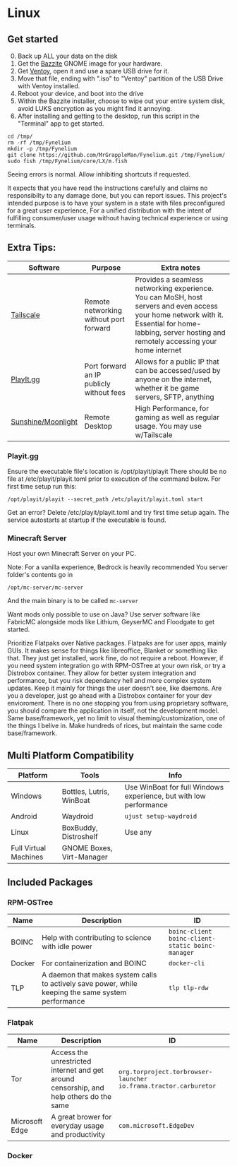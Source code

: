 # Linux

## Get started
0. Back up ALL your data on the disk 
1. Get the [Bazzite](https://bazzite.gg/#image-picker) GNOME image for your hardware.
2. Get [Ventoy](https://github.com/ventoy/Ventoy/releases/latest), open it and use a spare USB drive for it.
3. Move that file, ending with ".iso" to "Ventoy" partition of the USB Drive with Ventoy installed.
4. Reboot your device, and boot into the drive
5. Within the Bazzite installer, choose to wipe out your entire system disk, avoid LUKS encryption as you might find it annoying.
6. After installing and getting to the desktop, run this script in the "Terminal" app to get started.
```
cd /tmp/
rm -rf /tmp/Fynelium
mkdir -p /tmp/Fynelium
git clone https://github.com/MrGrappleMan/Fynelium.git /tmp/Fynelium/
sudo fish /tmp/Fynelium/core/LX/m.fish
```
Seeing errors is normal. Allow inhibiting shortcuts if requested.

It expects that you have read the instructions carefully and claims no responsibilty to any damage done, but you can report issues.
This project's intended purpose is to have your system in a state with files preconfigured for a great user experience,
For a unified distribution with the intent of fulfilling consumer/user usage without having technical experience or using terminals.

## Extra Tips:

| Software | Purpose | Extra notes
|---|---|---|
| [Tailscale](https://tailscale.com) | Remote networking without port forward | Provides a seamless networking experience. You can MoSH, host servers and even access your home network with it. Essential for home-labbing, server hosting and remotely accessing your home internet |
| [PlayIt.gg](https://playit.gg/) | Port forward an IP publicly without fees | Allows for a public IP that can be accessed/used by anyone on the internet, whether it be game servers, SFTP, anything |
| [Sunshine/Moonlight](https://app.lizardbyte.dev/Sunshine/) | Remote Desktop | High Performance, for gaming as well as regular usage. You may use w/Tailscale |

### Playit.gg
Ensure the executable file's location is /opt/playit/playit
There should be no file at /etc/playit/playit.toml prior to execution of the command below.
For first time setup run this:
```
/opt/playit/playit --secret_path /etc/playit/playit.toml start
```
Get an error? Delete /etc/playit/playit.toml and try first time setup again.
The service autostarts at startup if the executable is found.

### Minecraft Server
Host your own Minecraft Server on your PC.

Note: For a vanilla experience, Bedrock is heavily recommended
You server folder's contents go in
```
/opt/mc-server/mc-server
```
And the main binary is to be called ```mc-server```

Want mods only possible to use on Java? Use server software like FabricMC
alongside mods like Lithium, GeyserMC and Floodgate to get started.

Prioritize Flatpaks over Native packages.
Flatpaks are for user apps, mainly GUIs. It makes sense for things like libreoffice, Blanket or something like that.
They just get installed, work fine, do not require a reboot.
However, if you need system integration go with RPM-OSTree at your own risk, or try a Distrobox container.
They allow for better system integration and performance, but you risk dependancy hell and more complex system updates.
Keep it mainly for things the user doesn't see, like daemons.
Are you a developer, just go ahead with a Distrobox container for your dev envioroment.
There is no one stopping you from using proprietary software, you should compare the application in itself, not the development model.
Same base/framework, yet no limit to visual theming/customization, one of the things I belive in. Make hundreds of rices, but maintain the same code base/framework.

## Multi Platform Compatibility
| Platform | Tools | Info |
|---|---|---|
| Windows | Bottles, Lutris, WinBoat | Use WinBoat for full Windows experience, but with low performance |
| Android | Waydroid | ```ujust setup-waydroid``` |
| Linux | BoxBuddy, Distroshelf | Use any |
| Full Virtual Machines | GNOME Boxes, Virt-Manager |

## Included Packages
### RPM-OSTree
| Name | Description | ID |
|---|---|---|
| BOINC | Help with contributing to science with idle power | ```boinc-client boinc-client-static boinc-manager``` |
| Docker | For containerization and BOINC | ```docker-cli``` |
| TLP | A daemon that makes system calls to actively save power, while keeping the same system performance | ```tlp tlp-rdw``` |

### Flatpak
| Name | Description | ID |
|---|---|---|
| Tor | Access the unrestricted internet and get around censorship, and help others do the same | ```org.torproject.torbrowser-launcher io.frama.tractor.carburetor``` |
| Microsoft Edge | A great brower for everyday usage and productivity | ```com.microsoft.EdgeDev``` |

### Docker
